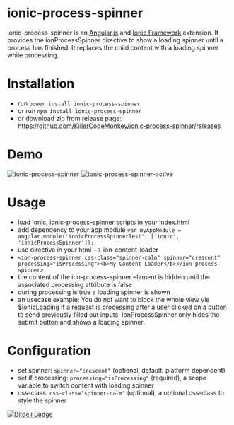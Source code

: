 # ionic-process-spinner

ionic-process-spinner is an [Angular.js](http://angularjs.org/) and [Ionic Framework](http://ionicframework.com/) extension. It provides the ionProcessSpinner directive to show a loading spinner until a process has finished. It replaces the child content with a loading spinner while processing.

Installation
============
- run `bower install ionic-process-spinner`
- or run `npm install ionic-process-spinner`
- or download zip from release page: https://github.com/KillerCodeMonkey/ionic-process-spinner/releases

Demo
====
![ionic-process-spinner](https://cloud.githubusercontent.com/assets/2264672/9417552/9409205c-484d-11e5-9364-7e2ab0f0c293.png)
![ionic-process-spinner-active](https://cloud.githubusercontent.com/assets/2264672/9417551/93f86136-484d-11e5-8bb8-45b4525df3d2.png)

Usage
=====
- load ionic, ionic-process-spinner scripts in your index.html
- add dependency to your app module `var myAppModule = angular.module('ionicProcessSpinnerTest', ['ionic', 'ionicProcessSpinner']);`
- use directive in your html --> ion-content-loader
- `<ion-process-spinner css-class="spinner-calm" spinner="crescent" processing="isProcessing"><b>My Content Loader</b></ion-process-spinner>`
- the content of the ion-process-spinner element is hidden until the associated processing attribute is false
- during processing is true a loading spinner is shown
- an usecase example: You do not want to block the whole view vie $ionicLoading if a request is processing after a user clicked on a button to send previously filled out inputs. IonProcessSpinner only hides the submit button and shows a loading spinner.

Configuration
=============
- set spinner: `spinner="crescent"` (optional, default: platform dependent)
- set if processing: `processing="isProcessing"` (required), a scope variable to switch content with loading spinner
- css-class: `css-class="spinner-calm"` (optional), a optional css-class to style the spinner


[![Bitdeli Badge](https://d2weczhvl823v0.cloudfront.net/KillerCodeMonkey/ionic-process-spinner/trend.png)](https://bitdeli.com/free "Bitdeli Badge")

